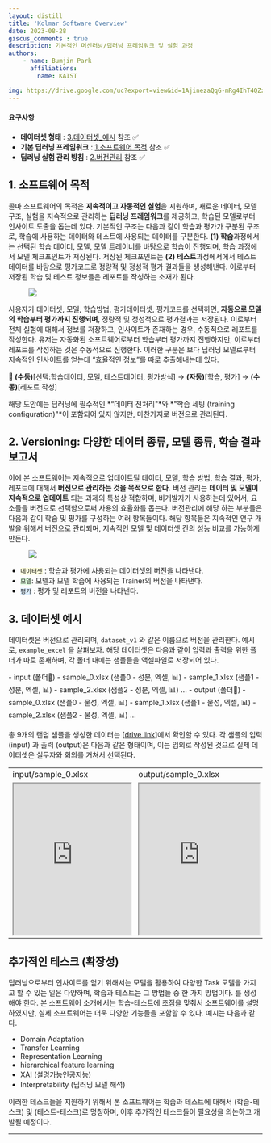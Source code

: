 ```yaml
---
layout: distill
title: 'Kolmar Software Overview'
date: 2023-08-28
giscus_comments : true
description: 기본적인 머신러닝/딥러닝 프레임워크 및 실험 과정
authors: 
    - name: Bumjin Park
      affiliations:
        name: KAIST

img: https://drive.google.com/uc?export=view&id=1AjinezaQqG-mRg4IhT4QZzHjFX7w_v8X
---
```



#### 요구사항

* **데이터셋 형태** : [3.데이터셋_예시](#3-데이터셋-예시) 참조 ✅
* **기본 딥러닝 프레임워크** : [1.소프트웨어 목적](#1-소프트웨어-목적) 참조 ✅
* **딥러닝 실험 관리 방침** : [2.버전관리](#2-versioning-다양한-데이터-종류-모델-종류-학습-결과-보고서) 참조 ✅

## 1. 소프트웨어 목적

콜마 소프트웨어의 목적은 **지속적이고 자동적인 실험**을 지원하며, 새로운 데이터, 모델 구조, 실험을 지속적으로 관리하는 **딥러닝 프레임워크**를 제공하고, 학습된 모델로부터 인사이트 도출을 돕는데 있다. 
기본적인 구조는 다음과 같이 학습과 평가가 구분된 구조로, 학습에 사용하는 데이터와 테스트에 사용되는 데이터를 구분한다. **(1) 학습**과정에서는 선택된 학습 데이터, 모델, 모델 트레이너를 바탕으로 학습이 진행되며, 학습 과정에서 모델 체크포인트가 저장된다. 저장된 체크포인트는 **(2) 테스트**과정에서에서 테스트 데이터를 바탕으로 평가코드로 정량적 및 정성적 평가 결과들을 생성해낸다. 이로부터 저장된 학습 및 테스트 정보들은 레포트를 작성하는 소재가 된다. 

<figure>
<img src="https://drive.google.com/uc?export=view&id=1AjinezaQqG-mRg4IhT4QZzHjFX7w_v8X">
</figure>

사용자가 데이터셋, 모델, 학습방법, 평가데이터셋, 평가코드를 선택하면, **자동으로 모델의 학습부터 평가까지 진행되며**, 정량적 및 정성적으로 평가결과는 저장된다. 이로부터 전체 실험에 대해서 정보를 저장하고, 인사이트가 존재하는 경우, 수동적으로 레포트를 작성한다. 유저는 자동화된 소프트웨어로부터 학습부터 평가까지 진행하지만, 이로부터 레포트를 작성하는 것은 수동적으로 진행한다. 이러한 구분은 보다 딥러닝 모델로부터 지속적인 인사이트를 얻는데 “효율적인 정보”를 따로 추출해내는데 있다.

**📌 (수동)**[선택:학습데이터, 모델, 테스트데이터, 평가방식] $\rightarrow$ **(자동)**[학습, 평가] $\rightarrow$ **(수동)**[레포트 작성]



해당 도안에는 딥러닝에 필수적인 *“데이터 전처리"*와 *"학습 세팅 (training configuration)"*이 포함되어 있지 않지만, 마찬가지로 버전으로 관리된다. 


## 2. Versioning: 다양한 데이터 종류, 모델 종류, 학습 결과 보고서

이에 본 소프트웨어는 지속적으로 업데이트될 데이터, 모델, 학습 방법, 학습 결과, 평가, 레포트에 대해서 **버전으로 관리하는 것을 목적으로 한다.** 버전 관리는 **데이터 및 모델이 지속적으로 업데이트** 되는 과제의 특성상 적합하며, 비개발자가 사용하는데 있어서, 요소들을 버전으로 선택함으로써 사용의 효율화를 돕는다. 
버전관리에 해당 하는 부분들은 다음과 같이 학습 및 평가를 구성하는 여러 항목들이다. 해당 항목들은 지속적인 연구 개발을 위해서 버전으로 관리되며, 지속적인 
모델 및 데이터셋 간의 성능 비교를 가능하게 만든다. 

<figure>
<img src="https://drive.google.com/uc?export=view&id=14Vx1064dr3wzyntBGfje0wd0yRn3Dall">
</figure>

*  <code style='background-color:#FFFFDD'>데이터셋</code> : 학습과 평가에 사용되는 데이터셋의 버전을 나타낸다. 
*  <code style='background-color:#DDFFDD'>모델</code>: 모델과 모델 학습에 사용되는 Trainer의 버전을 나타낸다. 
*  <code style='background-color:#DDEEFF'>평가</code> : 평가 및 레포트의 버전을 나타낸다. 


## 3. 데이터셋 예시 

데이터셋은 버전으로 관리되며, `dataset_v1` 와 같은 이름으로 버전을 관리한다. 예시로, `example_excel` 을 살펴보자. 
해당 데이터셋은 다음과 같이 입력과 출력을 위한 폴더가 따로 존재하며, 각 폴더 내에는 샘플들을 액셀파일로 저장되어 있다.  

<d-code block language="bash" style='font-size:`15px'>
- input (폴더📂)
    - sample_0.xlsx (샘플0 - 성분, 엑셀, 📊) 
    - sample_1.xlsx (샘플1 - 성분, 엑셀, 📊)
    - sample_2.xlsx (샘플2 - 성분, 엑셀, 📊)
    ...
- output (폴더📂)
    - sample_0.xlsx (샘플0 - 물성, 엑셀, 📊)
    - sample_1.xlsx (샘플1 - 물성, 엑셀, 📊)
    - sample_2.xlsx (샘플2 - 물성, 엑셀, 📊)
    ...
</d-code>


총 9개의 랜덤 샘플을 생성한 데이터는 [[drive link](https://drive.google.com/drive/folders/1jKcLQoga0ScRa5mvJqkbMmgpWscJU3-i?usp=sharing)]에서 확인할 수 있다. 
각 샘플의 입력 (input) 과 출력 (output)은 다음과 같은 형태이며, 이는 임의로 작성된 것으로 실제 데이터셋은 실무자와 회의를 거쳐서 선택된다. 

<center>
    <table>
    <tr><td>input/sample_0.xlsx</td><td>output/sample_0.xlsx</td></tr>
    <tr>
    <td> <iframe src="https://docs.google.com/spreadsheets/d/e/2PACX-1vSB5oP_dVkjaOGK2B4Xhj1pHVgsB5J2RXIHZ_ftg5BnzXE_LBY0jUctdIS5fX3sSw/pubhtml?widget=true&amp;headers=false" height="300px" width="100%" >
    </iframe>
    </td> 
    <td> <iframe src="https://docs.google.com/spreadsheets/d/e/2PACX-1vQvPoHj4AM6ZoWm2U49Exw1wMhnGwQFQhnTcH8_38BOqC69knJvNARGKWqqM0It0Q/pubhtml?widget=true&amp;headers=false" height="300px" width="100%" >
    </iframe>
    </td> 
    </tr>
    </table>
</center>

## 추가적인 테스크 (확장성)

딥러닝으로부터 인사이트를 얻기 위해서는 모델을 활용하여 다양한 Task<d-footnote> 모델을 가지고 할 수 있는 일은 다양하며, 학습과 테스트는 그 방법들 중 한 가지 방법이다. </d-footnote>를 생성해야 한다. 본 소프트웨어 소개에서는 학습-테스트에 초점을 맞춰서 소프트웨어를 설명하였지만, 실제 소프트웨어는 더욱 다양한 기능들을 포함할 수 있다. 예시는 다음과 같다. 


* Domain Adaptation 
* Transfer Learning 
* Representation Learning 
* hierarchical feature learning 
* XAI (설명가능인공지능)
* Interpretability (딥러닝 모델 해석)


이러한 테스크들을 지원하기 위해서 본 소프트웨어는 학습과 테스트에 대해서 (학습-테스크) 및 (테스트-테스크)로 명칭하며, 이후 추가적인 테스크들이 필요성을 의논하고 개발될 예정이다. 

---


